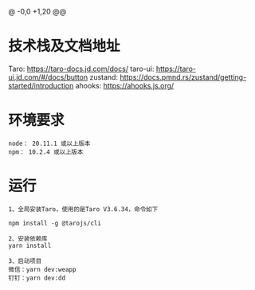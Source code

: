@ -0,0 +1,20 @@
# 技术栈及文档地址
Taro: https://taro-docs.jd.com/docs/
taro-ui: https://taro-ui.jd.com/#/docs/button
zustand: https://docs.pmnd.rs/zustand/getting-started/introduction
ahooks: https://ahooks.js.org/

# 环境要求

```
node： 20.11.1 或以上版本
npm： 10.2.4 或以上版本
```

# 运行

```
1、全局安装Taro，使用的是Taro V3.6.34，命令如下

npm install -g @tarojs/cli

2、安装依赖库
yarn install

3、启动项目
微信：yarn dev:weapp
钉钉：yarn dev:dd

```
